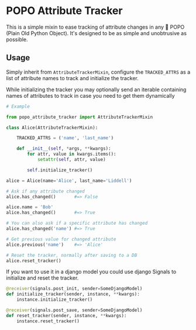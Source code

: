 POPO Attribute Tracker
======================

This is a simple mixin to ease tracking of attribute changes in any :shit: POPO
(Plain Old Python Object). It's designed to be as simple and unobtrusive as
possible.

Usage
-----

Simply inherit from `AttributeTrackerMixin`, configure the `TRACKED_ATTRS`
as a list of attribute names to track and initialize the tracker.

While initializing the tracker you may optionally send an iterable containing
names of attributes to track in case you need to get them dynamically

```python
# Example

from popo_attribute_tracker import AttributeTrackerMixin

class Alice(AttributeTrackerMixin):

    TRACKED_ATTRS = ('name', 'last_name')

    def __init__(self, *args, **kwargs):
        for attr, value in kwargs.items():
            setattr(self, attr, value)

        self.initialize_tracker()

alice = Alice(name='Alice', last_name='Liddell')

# Ask if any attribute changed
alice.has_changed()       #=> False

alice.name = 'Bob'
alice.has_changed()       #=> True

# You can also ask if a specific attribute has changed
alice.has_changed('name') #=> True

# Get previous value for changed attribute
alice.previous('name')    #=> 'Alice'

# Reset the tracker, normally after saving to a DB
alice.reset_tracker()
```

If you want to use it in a django model you could use django Signals to
initialize and reset the tracker.

```python
@receiver(signals.post_init, sender=SomeDjangoModel)
def initialize_tracker(sender, instance, **kwargs):
    instance.initialize_tracker()
```

```python
@receiver(signals.post_save, sender=SomeDjangoModel)
def reset_tracker(sender, instance, **kwargs):
    instance.reset_tracker()
```


